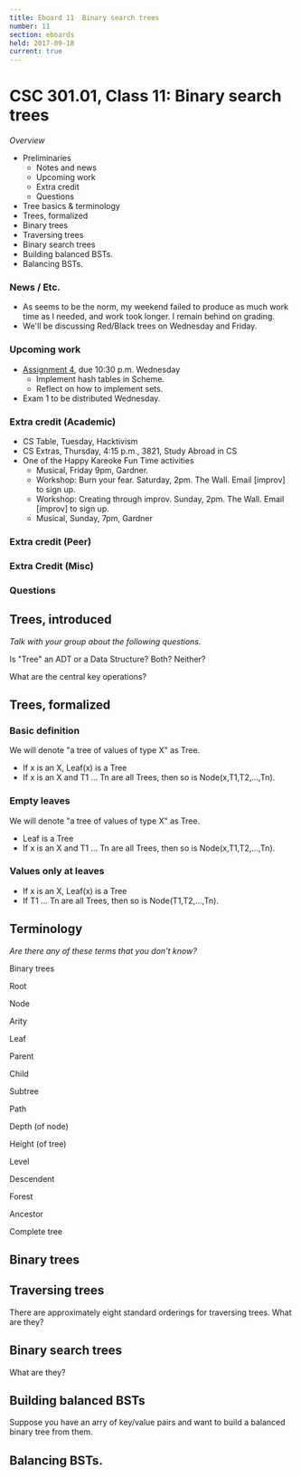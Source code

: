 ```yaml
---
title: Eboard 11  Binary search trees
number: 11
section: eboards
held: 2017-09-18
current: true
---
```

CSC 301.01, Class 11:  Binary search trees
==========================================

_Overview_

* Preliminaries
    * Notes and news
    * Upcoming work
    * Extra credit
    * Questions
* Tree basics & terminology
* Trees, formalized
* Binary trees
* Traversing trees
* Binary search trees
* Building balanced BSTs.
* Balancing BSTs.

### News / Etc.

* As seems to be the norm, my weekend failed to produce as much work time
  as I needed, and work took longer.  I remain behind on grading.
* We'll be discussing Red/Black trees on Wednesday and Friday.

### Upcoming work

* [Assignment 4](../assignments/assignment04), due 10:30 p.m. Wednesday
    * Implement hash tables in Scheme.
    * Reflect on how to implement sets.
* Exam 1 to be distributed Wednesday.

### Extra credit (Academic)

* CS Table, Tuesday, Hacktivism
* CS Extras, Thursday, 4:15 p.m., 3821, Study Abroad in CS
* One of the Happy Kareoke Fun Time activities
    * Musical, Friday 9pm, Gardner.
    * Workshop: Burn your fear.  Saturday, 2pm.  The Wall.
      Email [improv] to sign up.
    * Workshop: Creating through improv.  Sunday, 2pm.  The Wall.
      Email [improv] to sign up.
    * Musical, Sunday, 7pm, Gardner

### Extra credit (Peer)

### Extra Credit (Misc)

### Questions

Trees, introduced
-----------------

_Talk with your group about the following questions._

Is "Tree" an ADT or a Data Structure?  Both?  Neither?

What are the central key operations?

Trees, formalized
-----------------

### Basic definition

We will denote "a tree of values of type X" as Tree<X>.

* If x is an X, Leaf(x) is a Tree<X>
* If x is an X and T1 ... Tn are all Tree<X>s, then so is
  Node(x,T1,T2,...,Tn).

### Empty leaves

We will denote "a tree of values of type X" as Tree<X>.

* Leaf is a Tree<X>
* If x is an X and T1 ... Tn are all Tree<X>s, then so is
  Node(x,T1,T2,...,Tn).

### Values only at leaves

* If x is an X, Leaf(x) is a Tree<X>
* If T1 ... Tn are all Tree<X>s, then so is Node(T1,T2,...,Tn).

Terminology
-----------

_Are there any of these terms that you don't know?_

Binary trees

Root

Node

Arity

Leaf

Parent

Child

Subtree

Path

Depth (of node)

Height (of tree)

Level

Descendent

Forest

Ancestor

Complete tree

Binary trees
------------

Traversing trees
----------------

There are approximately eight standard orderings for traversing trees.
What are they?

Binary search trees
-------------------

What are they?

Building balanced BSTs
----------------------

Suppose you have an arry of key/value pairs and want to build a balanced
binary tree from them.

Balancing BSTs.
---------------

